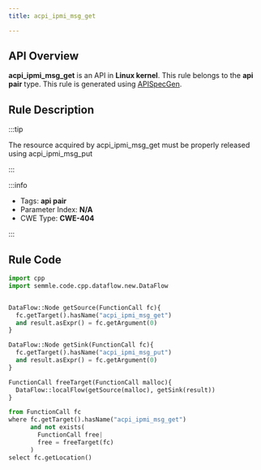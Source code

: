 ```yaml
---
title: acpi_ipmi_msg_get

---
```



## API Overview
**acpi_ipmi_msg_get** is an API in **Linux kernel**. This rule belongs to the **api pair** type. This rule is generated using [APISpecGen](../../tools/APISpecGen).
## Rule Description

:::tip

The resource acquired by acpi_ipmi_msg_get must be properly released using acpi_ipmi_msg_put

:::

:::info

- Tags: **api pair**
- Parameter Index: **N/A**
- CWE Type: **CWE-404**

:::

## Rule Code
```python
import cpp
import semmle.code.cpp.dataflow.new.DataFlow


DataFlow::Node getSource(FunctionCall fc){
  fc.getTarget().hasName("acpi_ipmi_msg_get")
  and result.asExpr() = fc.getArgument(0)
}

DataFlow::Node getSink(FunctionCall fc){
  fc.getTarget().hasName("acpi_ipmi_msg_put")
  and result.asExpr() = fc.getArgument(0)
}

FunctionCall freeTarget(FunctionCall malloc){
  DataFlow::localFlow(getSource(malloc), getSink(result))
}

from FunctionCall fc
where fc.getTarget().hasName("acpi_ipmi_msg_get")
      and not exists(
        FunctionCall free| 
        free = freeTarget(fc)
      )
select fc.getLocation()

    
```
